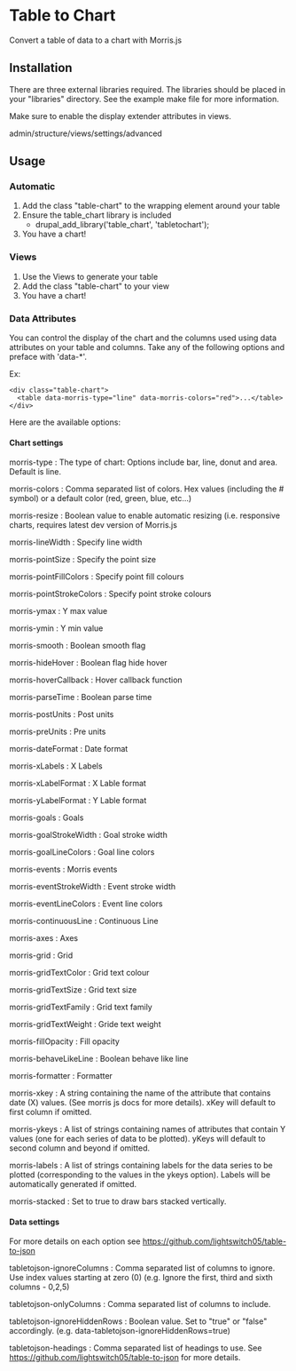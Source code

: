 Table to Chart
==============

Convert a table of data to a chart with Morris.js

Installation
------------

There are three external libraries required. The libraries should be placed in your "libraries" directory.
See the example make file for more information.

Make sure to enable the display extender attributes in views.

admin/structure/views/settings/advanced

Usage
-----

### Automatic
1. Add the class "table-chart" to the wrapping element around your table
2. Ensure the table_chart library is included
    - drupal_add_library('table_chart', 'tabletochart');
3. You have a chart!

### Views
1. Use the Views to generate your table
2. Add the class "table-chart" to your view
3. You have a chart!

### Data Attributes

You can control the display of the chart and the columns used using data attributes on your table and columns.
Take any of the following options and preface with 'data-*'.

Ex:

````
<div class="table-chart">
  <table data-morris-type="line" data-morris-colors="red">...</table>
</div>
````


Here are the available options:

#### Chart settings
morris-type
: The type of chart: Options include bar, line, donut and area. Default is line.

morris-colors
: Comma separated list of colors. Hex values (including the # symbol) or a default color (red, green, blue, etc...)

morris-resize
: Boolean value to enable automatic resizing (i.e. responsive charts, requires latest dev version of Morris.js

morris-lineWidth
: Specify line width

morris-pointSize
: Specify the point size

morris-pointFillColors
: Specify point fill colours

morris-pointStrokeColors
: Specify point stroke colours

morris-ymax
: Y max value

morris-ymin
: Y min value

morris-smooth
: Boolean smooth flag

morris-hideHover
: Boolean flag hide hover

morris-hoverCallback
: Hover callback function

morris-parseTime
: Boolean parse time

morris-postUnits
: Post units

morris-preUnits
: Pre units

morris-dateFormat
: Date format

morris-xLabels
: X Labels

morris-xLabelFormat
: X Lable format

morris-yLabelFormat
: Y Lable format

morris-goals
: Goals

morris-goalStrokeWidth
: Goal stroke width

morris-goalLineColors
: Goal line colors

morris-events
: Morris events

morris-eventStrokeWidth
: Event stroke width

morris-eventLineColors
: Event line colors

morris-continuousLine
: Continuous Line

morris-axes
: Axes

morris-grid
: Grid

morris-gridTextColor
: Grid text colour

morris-gridTextSize
: Grid text size

morris-gridTextFamily
: Grid text family

morris-gridTextWeight
: Gride text weight

morris-fillOpacity
: Fill opacity

morris-behaveLikeLine
: Boolean behave like line

morris-formatter
: Formatter

morris-xkey
: A string containing the name of the attribute that contains date (X) values. (See morris js docs for more details). xKey will default to first column if omitted.

morris-ykeys
: A list of strings containing names of attributes that contain Y values (one for each series of data to be plotted). yKeys will default to second column and beyond if omitted.

morris-labels
: A list of strings containing labels for the data series to be plotted (corresponding to the values in the ykeys option). Labels will be automatically generated if omitted.

morris-stacked
: Set to true to draw bars stacked vertically.

#### Data settings
For more details on each option see https://github.com/lightswitch05/table-to-json

tabletojson-ignoreColumns
: Comma separated list of columns to ignore. Use index values starting at zero (0) (e.g. Ignore the first, third and sixth columns - 0,2,5)

tabletojson-onlyColumns
: Comma separated list of columns to include.

tabletojson-ignoreHiddenRows
: Boolean value. Set to "true" or "false" accordingly. (e.g. data-tabletojson-ignoreHiddenRows=true)

tabletojson-headings
: Comma separated list of headings to use. See https://github.com/lightswitch05/table-to-json for more details.
